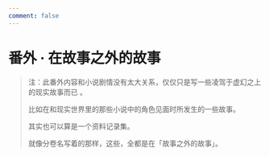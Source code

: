 ```yaml
---
comment: false
---
```


# 番外 · 在故事之外的故事

> 注：此番外内容和小说剧情没有太大关系，仅仅只是写一些凌驾于虚幻之上的现实故事而已 。
>
> 比如在和现实世界里的那些小说中的角色见面时所发生的一些故事。
>
> 其实也可以算是一个资料记录集。
>
> 就像分卷名写着的那样，这些，全都是在「故事之外的故事」。
